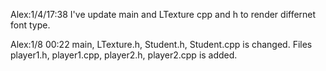 Alex:1/4/17:38 I've update main and LTexture cpp and h to render differnet font type.

Alex:1/8 00:22 main, LTexture.h, Student.h, Student.cpp is changed. Files player1.h, player1.cpp, player2.h, player2.cpp is added. 
